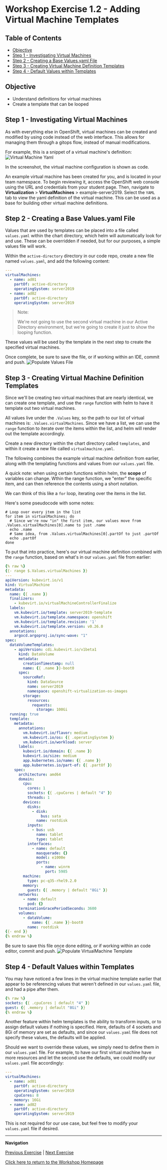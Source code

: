# Workshop Exercise 1.2 - Adding Virtual Machine Templates

## Table of Contents

* [Objective](#objective)
* [Step 1 - Investigating Virtual Machines](#step-1---investigating-virtual-machines)
* [Step 2 - Creating a Base Values.yaml File](#step-2---creating-a-base-valuesyaml-file)
* [Step 3 - Creating Virtual Machine Definition Templates](#step-3---creating-virtual-machine-definition-templates)
* [Step 4 - Default Values within Templates](#step-4---default-values-within-templates)

## Objective

* Understand definitions for virtual machines
* Create a template that can be looped

## Step 1 - Investigating Virtual Machines
As with everything else in OpenShift, virtual machines can be created and modified by using code instead of the web interface. This allows for managing them through a gitops flow, instead of manual modifications.

For example, this is a snippet of a virtual machine's definition:
![Virtual Machine Yaml](../images/virtual-machine.yaml.png)

In the screenshot, the virtual machine configuration is shown as code.

An example virtual machine has been created for you, and is located in your team namespace. To begin reviewing it, access the OpenShift web console using the URL and credentials from your student page. Then, navigate to **Virtualization** > **VirtualMachines** > example-server2019. Select the `YAML` tab to view the yaml definition of the virtual machine. This can be used as a base for building other virtual machine definitions.

## Step 2 - Creating a Base Values.yaml File
Values that are used by templates can be placed into a file called `values.yaml` within the chart directory, which helm will automatically look for and use. These can be overridden if needed, but for our purposes, a simple values file will work.

Within the `active-directory` directory in our code repo, create a new file named `values.yaml`, and add the following content:

```yaml
---
virtualMachines:
  - name: ad01
    partOf: active-directory
    operatingSystem: server2019
  - name: ad02
    partOf: active-directory
    operatingSystem: server2019
```

> Note:
>
> We're not going to use the second virtual machine in our Active Directory environment, but we're going to create it just to show the looping function.

These values will be used by the template in the next step to create the specified virtual machines.

Once complete, be sure to save the file, or if working within an IDE, commit and push.
![Populate Values File](../images/populate-values-yaml.png)

## Step 3 - Creating Virtual Machine Definition Templates
Since we'll be creating two virtual machines that are nearly identical, we can create one template, and use the `range` function with helm to have it template out two virtual machines.

All values live under the `.Values` key, so the path to our list of virtual machines is: `.Values.virtualMachines`. Since we have a list, we can use the `range` function to iterate over the items within the list, and helm will render out the template accordingly.

Create a new directory within the chart directory called `templates`, and within it create a new file called `virtualmachine.yaml`.

The following combines the example virtual machine definition from earlier, along with the templating functions and values from our `values.yaml` file.

A quick note: when using certain functions within helm, the **scope** of variables can change. Wthin the range function, we "enter" the specific item, and can then reference the contents using a short notation.

We can think of this like a `for` loop, iterating over the items in the list.

Here's some pseudocode with some notes:
```
# Loop over every item in the list
for item in virtualMachines; do
  # Since we're now "in" the first item, our values move from .Values.virtualMachines[0].name to just .name
  echo .name
  # Same idea, from .Values.virtualMachines[0].partOf to just .partOf
  echo .partOf
done
```

To put that into practice, here's our virtual machine definition combined with the `range` function, based on what's in our `values.yaml` file from earlier:
```yaml
{% raw %}
{{- range $.Values.virtualMachines }}
---
apiVersion: kubevirt.io/v1
kind: VirtualMachine
metadata:
  name: {{ .name }}
  finalizers:
    - kubevirt.io/virtualMachineControllerFinalize
  labels:
    vm.kubevirt.io/template: server2019-template
    vm.kubevirt.io/template.namespace: openshift
    vm.kubevirt.io/template.revision: '1'
    vm.kubevirt.io/template.version: v0.26.0
  annotations:
    argocd.argoproj.io/sync-wave: "1"
spec:
  dataVolumeTemplates:
    - apiVersion: cdi.kubevirt.io/v1beta1
      kind: DataVolume
      metadata:
        creationTimestamp: null
        name: {{ .name }}-boot0
      spec:
        sourceRef:
          kind: DataSource
          name: server2019
          namespace: openshift-virtualization-os-images
        storage:
          resources:
            requests:
              storage: 100Gi
  running: true
  template:
    metadata:
      annotations:
        vm.kubevirt.io/flavor: medium
        vm.kubevirt.io/os: {{ .operatingSystem }}
        vm.kubevirt.io/workload: server
      labels:
        kubevirt.io/domain: {{ .name }}
        kubevirt.io/size: medium
        app.kubernetes.io/name: {{ .name }}
        app.kubernetes.io/part-of: {{ .partOf }}
    spec:
      architecture: amd64
      domain:
        cpu:
          cores: 1
          sockets: {{ .cpuCores | default "4" }}
          threads: 1
        devices:
          disks:
            - disk:
                bus: sata
              name: rootdisk
          inputs:
            - bus: usb
              name: tablet
              type: tablet
          interfaces:
            - name: default
              masquerade: {}
              model: e1000e
              ports:
                - name: winrm
                  port: 5985
        machine:
          type: pc-q35-rhel9.2.0
        memory:
          guest: {{ .memory | default "8Gi" }}
      networks:
        - name: default
          pod: {}
      terminationGracePeriodSeconds: 3600
      volumes:
        - dataVolume:
            name: {{ .name }}-boot0
          name: rootdisk
{{- end }}
{% endraw %}
```

Be sure to save this file once done editing, or if working within an code editor, commit and push.
![Populate VirtualMachine Template](../images/populate-vm-template-yaml.png)

## Step 4 - Default Values within Templates
You may have noticed a few lines in the virtual machine template earlier that appear to be referencing values that weren't defined in our `values.yaml` file, and had a pipe after them.

```yaml
{% raw %}
sockets: {{ .cpuCores | default "4" }}
guest: {{ .memory | default "8Gi" }}
{% endraw %}
```

Another feature within helm templates is the ability to transform inputs, or to assign default values if nothing is specified. Here, defaults of 4 sockets and 8Gi of memory are set as defaults, and since our `values.yaml` file does not specify these values, the defaults will be applied.

Should we want to override these values, we simply need to define them in our `values.yaml` file. For example, to have our first virtual machine have more resources and let the second use the defaults, we could modify our `values.yaml` file accordingly:
```yaml
---
virtualMachines:
  - name: ad01
    partOf: active-directory
    operatingSystem: server2019
    cpuCores: 8
    memory: 16Gi
  - name: ad02
    partOf: active-directory
    operatingSystem: server2019
```

This is not required for our use case, but feel free to modify your `values.yaml` file if desired.

---
**Navigation**

[Previous Exercise](../1.1-initializing-chart/) | [Next Exercise](../1.3-adding-services-for-connectivity/)

[Click here to return to the Workshop Homepage](../../README.md)
